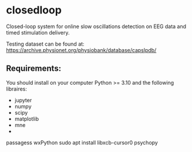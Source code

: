# closedloop
Closed-loop system for online slow oscillations detection on EEG data and timed stimulation delivery.

Testing dataset can be found at: https://archive.physionet.org/physiobank/database/capslpdb/

## Requirements:
You should install on your computer Python >= 3.10 and the following libraires:
- jupyter
- numpy
- scipy
- matplotlib
- mne
- 


passagess
wxPython
sudo apt install libxcb-cursor0
psychopy 